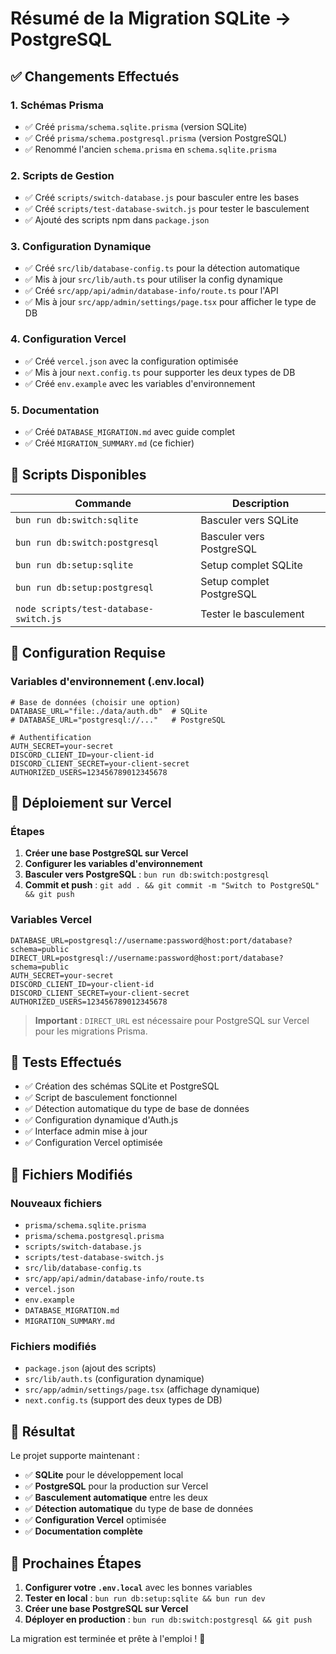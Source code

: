 # Résumé de la Migration SQLite → PostgreSQL

## ✅ Changements Effectués

### 1. Schémas Prisma
- ✅ Créé `prisma/schema.sqlite.prisma` (version SQLite)
- ✅ Créé `prisma/schema.postgresql.prisma` (version PostgreSQL)
- ✅ Renommé l'ancien `schema.prisma` en `schema.sqlite.prisma`

### 2. Scripts de Gestion
- ✅ Créé `scripts/switch-database.js` pour basculer entre les bases
- ✅ Créé `scripts/test-database-switch.js` pour tester le basculement
- ✅ Ajouté des scripts npm dans `package.json`

### 3. Configuration Dynamique
- ✅ Créé `src/lib/database-config.ts` pour la détection automatique
- ✅ Mis à jour `src/lib/auth.ts` pour utiliser la config dynamique
- ✅ Créé `src/app/api/admin/database-info/route.ts` pour l'API
- ✅ Mis à jour `src/app/admin/settings/page.tsx` pour afficher le type de DB

### 4. Configuration Vercel
- ✅ Créé `vercel.json` avec la configuration optimisée
- ✅ Mis à jour `next.config.ts` pour supporter les deux types de DB
- ✅ Créé `env.example` avec les variables d'environnement

### 5. Documentation
- ✅ Créé `DATABASE_MIGRATION.md` avec guide complet
- ✅ Créé `MIGRATION_SUMMARY.md` (ce fichier)

## 🎯 Scripts Disponibles

| Commande | Description |
|----------|-------------|
| `bun run db:switch:sqlite` | Basculer vers SQLite |
| `bun run db:switch:postgresql` | Basculer vers PostgreSQL |
| `bun run db:setup:sqlite` | Setup complet SQLite |
| `bun run db:setup:postgresql` | Setup complet PostgreSQL |
| `node scripts/test-database-switch.js` | Tester le basculement |

## 🔧 Configuration Requise

### Variables d'environnement (.env.local)
```env
# Base de données (choisir une option)
DATABASE_URL="file:./data/auth.db"  # SQLite
# DATABASE_URL="postgresql://..."   # PostgreSQL

# Authentification
AUTH_SECRET=your-secret
DISCORD_CLIENT_ID=your-client-id
DISCORD_CLIENT_SECRET=your-client-secret
AUTHORIZED_USERS=123456789012345678
```

## 🚀 Déploiement sur Vercel

### Étapes
1. **Créer une base PostgreSQL sur Vercel**
2. **Configurer les variables d'environnement**
3. **Basculer vers PostgreSQL** : `bun run db:switch:postgresql`
4. **Commit et push** : `git add . && git commit -m "Switch to PostgreSQL" && git push`

### Variables Vercel
```env
DATABASE_URL=postgresql://username:password@host:port/database?schema=public
DIRECT_URL=postgresql://username:password@host:port/database?schema=public
AUTH_SECRET=your-secret
DISCORD_CLIENT_ID=your-client-id
DISCORD_CLIENT_SECRET=your-client-secret
AUTHORIZED_USERS=123456789012345678
```

> **Important** : `DIRECT_URL` est nécessaire pour PostgreSQL sur Vercel pour les migrations Prisma.

## 🧪 Tests Effectués

- ✅ Création des schémas SQLite et PostgreSQL
- ✅ Script de basculement fonctionnel
- ✅ Détection automatique du type de base de données
- ✅ Configuration dynamique d'Auth.js
- ✅ Interface admin mise à jour
- ✅ Configuration Vercel optimisée

## 📁 Fichiers Modifiés

### Nouveaux fichiers
- `prisma/schema.sqlite.prisma`
- `prisma/schema.postgresql.prisma`
- `scripts/switch-database.js`
- `scripts/test-database-switch.js`
- `src/lib/database-config.ts`
- `src/app/api/admin/database-info/route.ts`
- `vercel.json`
- `env.example`
- `DATABASE_MIGRATION.md`
- `MIGRATION_SUMMARY.md`

### Fichiers modifiés
- `package.json` (ajout des scripts)
- `src/lib/auth.ts` (configuration dynamique)
- `src/app/admin/settings/page.tsx` (affichage dynamique)
- `next.config.ts` (support des deux types de DB)

## 🎉 Résultat

Le projet supporte maintenant :
- ✅ **SQLite** pour le développement local
- ✅ **PostgreSQL** pour la production sur Vercel
- ✅ **Basculement automatique** entre les deux
- ✅ **Détection automatique** du type de base de données
- ✅ **Configuration Vercel** optimisée
- ✅ **Documentation complète**

## 🔄 Prochaines Étapes

1. **Configurer votre `.env.local`** avec les bonnes variables
2. **Tester en local** : `bun run db:setup:sqlite && bun run dev`
3. **Créer une base PostgreSQL sur Vercel**
4. **Déployer en production** : `bun run db:switch:postgresql && git push`

La migration est terminée et prête à l'emploi ! 🚀
